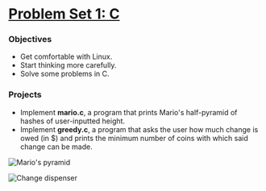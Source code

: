 # [Problem Set 1: C](https://cdn.cs50.net/2015/x/psets/1/pset1/pset1.html)

### Objectives
- Get comfortable with Linux.
- Start thinking more carefully.
- Solve some problems in C.

### Projects
- Implement **mario.c**, a program that prints Mario's half-pyramid of hashes of user-inputted height.
- Implement **greedy.c**, a program that asks the user how much change is owed (in $) and prints the minimum number of coins with which said change can be made.

![Mario's pyramid](http://i.imgur.com/qfgSWU0.png)

![Change dispenser](http://i.imgur.com/xJDsuKI.png)
